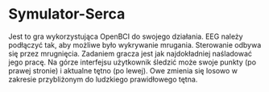 # Symulator-Serca

Jest to gra wykorzystująca OpenBCI do swojego działania. EEG należy podłączyć tak, aby możliwe było wykrywanie mrugania. Sterowanie odbywa się przez mrugnięcia. Zadaniem gracza jest jak najdokładniej naśladować jego pracę. Na górze interfejsu użytkownik śledzić może swoje punkty (po prawej stronie) i aktualne tętno (po lewej). Owe zmienia się losowo w zakresie przybliżonym do ludzkiego prawidłowego tętna.
